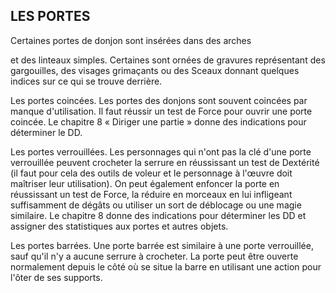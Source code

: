 ## LES PORTES


Certaines portes de donjon sont insérées dans des arches

et des linteaux simples. Certaines sont ornées de gravures
représentant des gargouilles, des visages grimaçants ou des
Sceaux donnant quelques indices sur ce qui se trouve derrière.

Les portes coincées. Les portes des donjons sont souvent
coincées par manque d'utilisation. Il faut réussir un test de
Force pour ouvrir une porte coincée. Le chapitre 8 « Diriger
une partie » donne des indications pour déterminer le DD.

Les portes verrouillées. Les personnages qui n'ont pas
la clé d'une porte verrouillée peuvent crocheter la serrure
en réussissant un test de Dextérité (il faut pour cela des
outils de voleur et le personnage à l'œuvre doit maîtriser
leur utilisation). On peut également enfoncer la porte en
réussissant un test de Force, la réduire en morceaux en
lui infligeant suffisamment de dégâts ou utiliser un sort
de déblocage ou une magie similaire. Le chapitre 8 donne
des indications pour déterminer les DD et assigner des
statistiques aux portes et autres objets.

Les portes barrées. Une porte barrée est similaire à une
porte verrouillée, sauf qu'il n'y a aucune serrure à crocheter. La
porte peut être ouverte normalement depuis le côté où se situe
la barre en utilisant une action pour l'ôter de ses supports.
